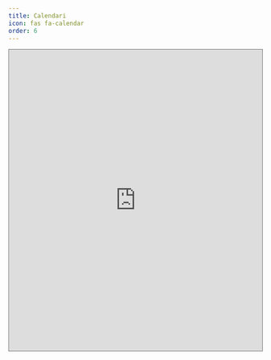 ```yaml
---
title: Calendari
icon: fas fa-calendar
order: 6
---
```


<iframe src="https://calendar.google.com/calendar/embed?height=600&wkst=1&ctz=Europe%2FMadrid&bgcolor=%23ffffff&showPrint=0&showTabs=0&showTz=0&title&showTitle=0&src=NDQyZWM0YzU2NmI4ZGE5MzNmM2M3NjBhMDk4Y2ExNTY0NzkxYzlkYTI3MTc0ZWMwM2NhMGMyOTU3M2Y3ODY0ZEBncm91cC5jYWxlbmRhci5nb29nbGUuY29t&src=OGIxYzc2YTgyMWJlMzBmMTdhODAxMGFhYjhiNDEwYmU5NTMyNjNkYTk3ZWRjMWYyMWUwZGM3Nzg1MDk3NTdjMkBncm91cC5jYWxlbmRhci5nb29nbGUuY29t&src=OGVmNmUzYjRkMTc5MjE4ODZjMWRiZDM4YTdiMGYxMzQyZmM2N2I2Njk5MWQ1ZmVjOWY3OTg3MjMwYzc5MmEyOUBncm91cC5jYWxlbmRhci5nb29nbGUuY29t&color=%23AD1457&color=%234285F4&color=%23000000" style="border:solid 1px #777" width="100%" height="600" frameborder="0" scrolling="no"></iframe>

